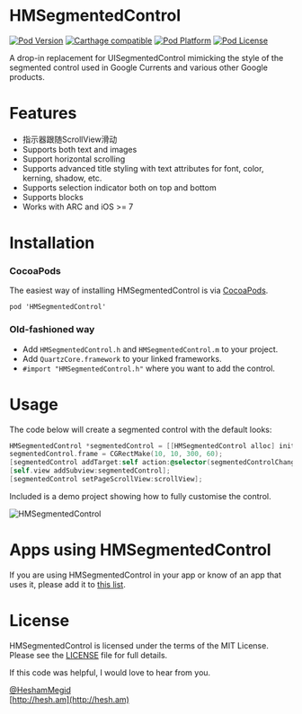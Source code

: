 HMSegmentedControl
===

[![Pod Version](http://img.shields.io/cocoapods/v/HMSegmentedControl.svg?style=flat)](http://cocoadocs.org/docsets/HMSegmentedControl)
[![Carthage compatible](https://img.shields.io/badge/Carthage-compatible-4BC51D.svg?style=flat)](https://github.com/Carthage/Carthage)
[![Pod Platform](http://img.shields.io/cocoapods/p/HMSegmentedControl.svg?style=flat)](http://cocoadocs.org/docsets/HMSegmentedControl)
[![Pod License](http://img.shields.io/cocoapods/l/HMSegmentedControl.svg?style=flat)](http://opensource.org/licenses/MIT)

A drop-in replacement for UISegmentedControl mimicking the style of the segmented control used in Google Currents and various other Google products.

# Features
- 指示器跟随ScrollView滑动
- Supports both text and images
- Support horizontal scrolling
- Supports advanced title styling with text attributes for font, color, kerning, shadow, etc.
- Supports selection indicator both on top and bottom
- Supports blocks
- Works with ARC and iOS >= 7

# Installation

### CocoaPods
The easiest way of installing HMSegmentedControl is via [CocoaPods](http://cocoapods.org/). 

```
pod 'HMSegmentedControl'
```

### Old-fashioned way

- Add `HMSegmentedControl.h` and `HMSegmentedControl.m` to your project.
- Add `QuartzCore.framework` to your linked frameworks.
- `#import "HMSegmentedControl.h"` where you want to add the control.

# Usage

The code below will create a segmented control with the default looks:

```  objective-c
HMSegmentedControl *segmentedControl = [[HMSegmentedControl alloc] initWithSectionTitles:@[@"One", @"Two", @"Three"]];
segmentedControl.frame = CGRectMake(10, 10, 300, 60);
[segmentedControl addTarget:self action:@selector(segmentedControlChangedValue:) forControlEvents:UIControlEventValueChanged];
[self.view addSubview:segmentedControl];
[segmentedControl setPageScrollView:scrollView];
```

Included is a demo project showing how to fully customise the control.

![HMSegmentedControl](https://raw.githubusercontent.com/HeshamMegid/HMSegmentedControl/master/Screenshot.png)

# Apps using HMSegmentedControl

If you are using HMSegmentedControl in your app or know of an app that uses it, please add it to [this list](https://github.com/HeshamMegid/HMSegmentedControl/wiki/Apps-using-HMSegmentedControl).
  

# License

HMSegmentedControl is licensed under the terms of the MIT License. Please see the [LICENSE](LICENSE.md) file for full details.

If this code was helpful, I would love to hear from you.

[@HeshamMegid](http://twitter.com/HeshamMegid)   
[http://hesh.am](http://hesh.am)
